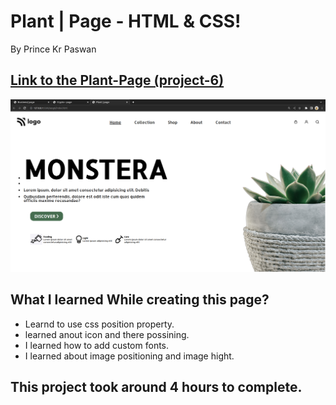 # Plant | Page - HTML & CSS!

By Prince Kr Paswan

## [Link to the Plant-Page (project-6)](https://genuine-concha-bb6e96.netlify.app/)


![Completed Website](plant.png)

## What I learned While creating this page?

- Learnd to use css position  property.
- learned anout icon and there possining.
- I learned how to add custom fonts.
- I learned about image positioning and image hight.

## This project took around 4 hours to complete.
